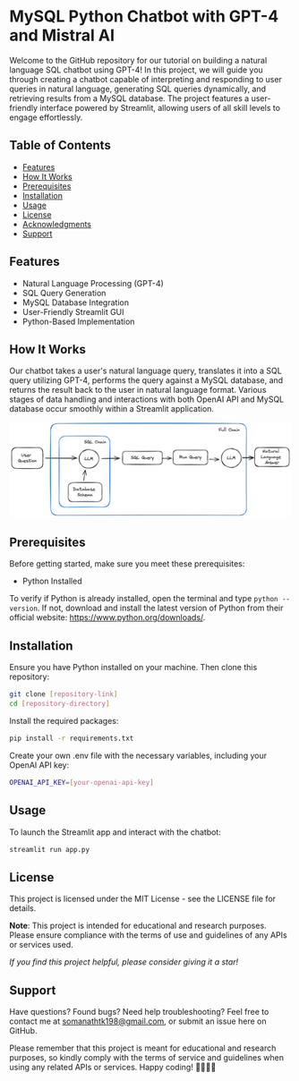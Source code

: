 # MySQL Python Chatbot with GPT-4 and Mistral AI

Welcome to the GitHub repository for our tutorial on building a natural language SQL chatbot using GPT-4! In this project, we will guide you through creating a chatbot capable of interpreting and responding to user queries in natural language, generating SQL queries dynamically, and retrieving results from a MySQL database. The project features a user-friendly interface powered by Streamlit, allowing users of all skill levels to engage effortlessly.

## Table of Contents
* [Features](#features)
* [How It Works](#how-it-works)
* [Prerequisites](#prerequisites)
* [Installation](#installation)
* [Usage](#usage)
* [License](#license)
* [Acknowledgments](#acknowledgments)
* [Support](#support)

<a name="features"></a>
## Features
- Natural Language Processing (GPT-4)
- SQL Query Generation
- MySQL Database Integration
- User-Friendly Streamlit GUI
- Python-Based Implementation

<a name="how-it-works"></a>
## How It Works
Our chatbot takes a user's natural language query, translates it into a SQL query utilizing GPT-4, performs the query against a MySQL database, and returns the result back to the user in natural language format. Various stages of data handling and interactions with both OpenAI API and MySQL database occur smoothly within a Streamlit application.

![Chatbot Architecture](./docs/mysql-chains.png)

<a name="prerequisites"></a>
## Prerequisites
Before getting started, make sure you meet these prerequisites:
- Python Installed

To verify if Python is already installed, open the terminal and type `python --version`. If not, download and install the latest version of Python from their official website: https://www.python.org/downloads/.

<a name="installation"></a>
## Installation
Ensure you have Python installed on your machine. Then clone this repository:

```bash
git clone [repository-link]
cd [repository-directory]
```

Install the required packages:

```bash
pip install -r requirements.txt
```

Create your own .env file with the necessary variables, including your OpenAI API key:

```bash
OPENAI_API_KEY=[your-openai-api-key]
```

## Usage
To launch the Streamlit app and interact with the chatbot:

```bash
streamlit run app.py
```

## License
This project is licensed under the MIT License - see the LICENSE file for details.

**Note**: This project is intended for educational and research purposes. Please ensure compliance with the terms of use and guidelines of any APIs or services used.

*If you find this project helpful, please consider giving it a star!*

## Support
Have questions? Found bugs? Need help troubleshooting? Feel free to contact me at somanathtk198@gmail.com, or submit an issue here on GitHub.

Please remember that this project is meant for educational and research purposes, so kindly comply with the terms of service and guidelines when using any related APIs or services. Happy coding! 🚀👨‍💻🤖

